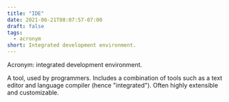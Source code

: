 ```yaml
---
title: "IDE"
date: 2021-06-21T08:07:57-07:00
draft: false
tags:
  - acronym
short: Integrated development environment.
---
```


Acronym: integrated development environment.

A tool, used by programmers. Includes a combination of tools such as a text editor and language compiler (hence "integrated"). Often highly extensible and customizable.

